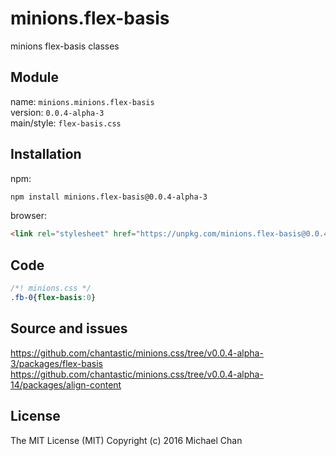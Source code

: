 # minions.flex-basis
minions flex-basis classes

## Module
name: `minions.minions.flex-basis`  
version: `0.0.4-alpha-3`  
main/style: `flex-basis.css`  

## Installation
npm:
```bash
npm install minions.flex-basis@0.0.4-alpha-3
```

browser:
```html
<link rel="stylesheet" href="https://unpkg.com/minions.flex-basis@0.0.4-alpha-3" />
```

## Code
```css
/*! minions.css */
.fb-0{flex-basis:0}

```

## Source and issues

https://github.com/chantastic/minions.css/tree/v0.0.4-alpha-3/packages/flex-basis
https://github.com/chantastic/minions.css/tree/v0.0.4-alpha-14/packages/align-content

## License

The MIT License (MIT)
Copyright (c) 2016 Michael Chan